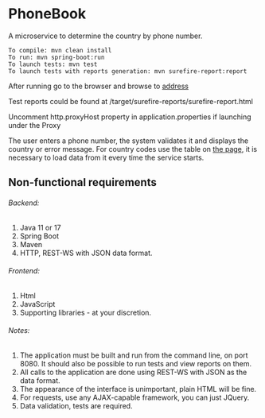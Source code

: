# PhoneBook

A microservice to determine the country by phone number.
```
To compile: mvn clean install
To run: mvn spring-boot:run
To launch tests: mvn test
To launch tests with reports generation: mvn surefire-report:report
```
After running go to the browser and browse to [address](http://localhost:8080/)

Test reports could be found at /target/surefire-reports/surefire-report.html

Uncomment http.proxyHost property in application.properties if launching under the Proxy

The user enters a phone number, the system validates it and displays the country or error message.
For country codes use the table on [the page](https://en.wikipedia.org/wiki/List_of_country_calling_codes), it is necessary to load data from it
every time the service starts.

## Non-functional requirements

###### Backend:
1. Java 11 or 17
2. Spring Boot
3. Maven
4. HTTP, REST-WS with JSON data format.

###### Frontend:
1. Html
2. JavaScript
3. Supporting libraries - at your discretion.

###### Notes:
1. The application must be built and run from the command line, on port 8080. It should also be possible to run tests and view reports on them.
2. All calls to the application are done using REST-WS with JSON as the data format.
3. The appearance of the interface is unimportant, plain HTML will be fine.
4. For requests, use any AJAX-capable framework, you can just JQuery.
5. Data validation, tests are required.
